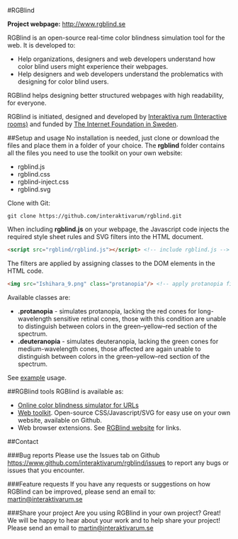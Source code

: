 #RGBlind

**Project webpage:** http://www.rgblind.se

RGBlind is an open-source real-time color blindness simulation tool for the web. It is developed to:
* Help organizations, designers and web developers understand how color blind users might experience their webpages.
* Help designers and web developers understand the problematics with designing for color blind users.

RGBlind helps designing better structured webpages with high readability, for everyone.

RGBlind is initiated, designed and developed by [Interaktiva rum (Interactive rooms)](http://www.interaktivarum.se/en) and funded by [The Internet Foundation in Sweden](http://www.iis.se/english).

##Setup and usage
No installation is needed, just clone or download the files and place them in a folder of your choice. The **rgblind** folder contains all the files you need to use the toolkit on your own website:
* rgblind.js
* rgblind.css
* rgblind-inject.css
* rgblind.svg

Clone with Git:
```
git clone https://github.com/interaktivarum/rgblind.git
```

When including **rgblind.js** on your webpage, the Javascript code injects the required style sheet rules and SVG filters into the HTML document.
```html
<script src="rgblind/rgblind.js"></script> <!-- include rgblind.js -->
```

The filters are applied by assigning classes to the DOM elements in the HTML code.
```html
<img src="Ishihara_9.png" class="protanopia"/> <!-- apply protanopia filter to the image element -->
```

Available classes are:
* **.protanopia** - simulates protanopia, lacking the red cones for long-wavelength sensitive retinal cones, those with this condition are unable to distinguish between colors in the green–yellow–red section of the spectrum.
* **.deuteranopia** - simulates deuteranopia, lacking the green cones for medium-wavelength cones, those affected are again unable to distinguish between colors in the green–yellow–red section of the spectrum.

See [example](examples/example.html) usage.

##RGBlind tools
RGBlind is available as:
* [Online color blindness simulator for URLs](http://www.rgblind.se/url)
* [Web toolkit](https://github.com/interaktivarum/rgblind). Open-source CSS/Javascript/SVG for easy use on your own website, available on Github.
* Web browser extensions. See [RGBlind website](http://www.rgblind.se) for links.

##Contact

###Bug reports
Please use the Issues tab on Github https://www.github.com/interaktivarum/rgblind/issues to report any bugs or issues that you encounter.

###Feature requests
If you have any requests or suggestions on how RGBlind can be improved, please send an email to: martin@interaktivarum.se

###Share your project
Are you using RGBlind in your own project? Great! We will be happy to hear about your work and to help share your project! Please send an email to martin@interaktivarum.se